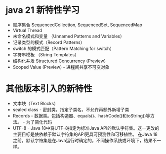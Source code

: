 # java 21 新特性学习

- 顺序集合 SequencedCollection, SequencedSet, SequencedMap
- Virtual Thread
- 未命名模式和变量 （Unnamed Patterns and Variables）
- 记录类型的模式（Record Patterns）
- switch 的模式匹配（Pattern Matching for switch）
- 字符串模板 （String Templates）
- 结构化并发 Structured Concurrency (Preview)
- Scoped Value (Preview) - 进程间共享不可变对象

# 其他版本引入的新特性
- 文本块（Text Blocks）
- sealed class - 密封类，指定子类名，不允许再额外新增子类
- Records - 数据类。包括构造器、equals()、hashCode()和toString()等方法。 - 为了简化代码
- UTF-8 - Java 18中将UTF-8指定为标准Java API的默认字符集。这一更改的主要目标是使依赖于默认字符集的API更具可预测性和可移植性。 在Java 18之前，默认字符集是在Java运行时确定的，不同操作系统或环境下，结果不一样。